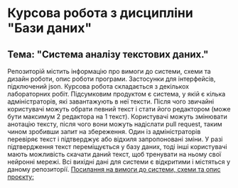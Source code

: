 # Курсова робота з дисципліни "Бази даних"

## Тема: "Система аналізу текстових даних."

Репозиторій містить інформацію про вимоги до системи, схеми та дизайн роботи, опис роботи програми. Застосунки для інтерфейсів, підключений json. Курсова робота складається з декількох лабораторних робіт. Підсумковим продуктом є система, у якій є кілька адміністраторів, які завантажують в неї тексти. Після чого звичайні користувачі можуть обрати певний текст і стати його редактором (може бути максимум 2 редактора на 1 текст). Користувачі можуть змінювати анотацію тексту, після чого вони можуть надіслати pull request, таким чином зробивши запит на збереження. Один із адміністраторів перевіряє текст і підтверджує або відхиля запропоновані зміни. У разі підтвердження текст переміщується у базу даних, тоді інші користувачі мають можливість скачати даний текст, щоб тренувати на ньому свої нейронні мережі. Всі вихідні дані для системи є відкритими і містяться у даному репозиторії. 
[Посилання на вимоги до системи, схеми та опис проєкту:](https://olegkorniychuk.github.io/edu-db-cw/)
